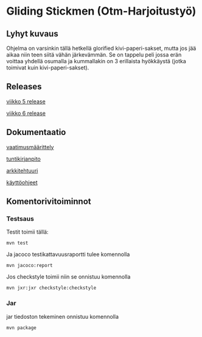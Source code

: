 # Gliding Stickmen (Otm-Harjoitustyö)

## Lyhyt kuvaus
Ohjelma on varsinkin tällä hetkellä glorified kivi-paperi-sakset, mutta jos jää aikaa niin teen siitä vähän järkevämmän. Se on tappelu peli jossa erän voittaa yhdellä osumalla ja kummallakin on 3 erillaista hyökkäystä (jotka toimivat kuin kivi-paperi-sakset).

## Releases
[viikko 5 release](https://github.com/Etsku520/otm-harjoitustyo/releases/tag/viikko5)

[viikko 6 release](https://github.com/Etsku520/otm-harjoitustyo/releases/tag/viikko6)

## Dokumentaatio
[vaatimusmäärittely](https://github.com/Etsku520/otm-harjoitustyo/blob/master/documentation/m%C3%A4%C3%A4rittelydokumentti.md)

[tuntikirjanpito](https://github.com/Etsku520/otm-harjoitustyo/blob/master/documentation/tuntikirjanpito.md)

[arkkitehtuuri](https://github.com/Etsku520/otm-harjoitustyo/blob/master/documentation/arkkitehtuuri.md)

[käyttöohjeet](https://github.com/Etsku520/otm-harjoitustyo/blob/master/documentation/K%C3%A4ytt%C3%B6ohje.md)

## Komentorivitoiminnot
### Testsaus
Testit toimii tällä:

    mvn test
  
Ja jacoco testikattavuusraportti tulee komennolla

    mvn jacoco:report
    
Jos checkstyle toimii niin se onnistuu komennolla

    mvn jxr:jxr checkstyle:checkstyle
    
### Jar
jar tiedoston tekeminen onnistuu komennolla

    mvn package
